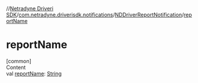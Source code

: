 //[Netradyne Driveri SDK](../../index.md)/[com.netradyne.driverisdk.notifications](../index.md)/[NDDriverReportNotification](index.md)/[reportName](report-name.md)



# reportName  
[common]  
Content  
val [reportName](report-name.md): [String](https://kotlinlang.org/api/latest/jvm/stdlib/kotlin/-string/index.html)  



